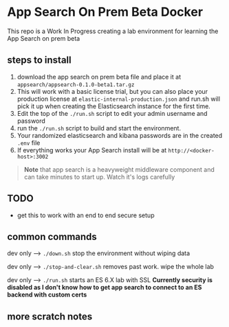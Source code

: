# App Search On Prem Beta Docker

This repo is a Work In Progress creating a lab environment for learning the App Search on prem beta

## steps to install

1. download the app search on prem beta file and place it at ```appsearch/appsearch-0.1.0-beta1.tar.gz```
2. This will work with a basic license trial, but you can also place your production license at ```elastic-internal-production.json``` and run.sh will pick it up when creating the Elasticsearch instance for the first time.
3. Edit the top of the ```./run.sh``` script to edit your admin username and password
4. run the ```./run.sh``` script to build and start the environment.  
5. Your randomized elasticsearch and kibana passwords are in the created ```.env``` file
6. If everything works your App Search install will be at ```http://<docker-host>:3002```


> **Note** that app search is a heavyweight middleware component and can take minutes to start up.  Watch it's logs carefully


## TODO

* get this to work with an end to end secure setup

## common commands

dev only --> ```./down.sh``` stop the environment without wiping data

dev only --> ```./stop-and-clear.sh``` removes past work.  wipe the whole lab


dev only --> ```./run.sh``` starts an ES 6.X lab with SSL  **Currently security is disabled as I don't know how to get app search to connect to an ES backend with custom certs**

## more scratch notes

